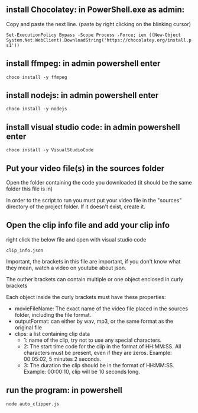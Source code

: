 ## install Chocolatey: in PowerShell.exe as admin:
Copy and paste the next line. (paste by right clicking on the blinking cursor)

`Set-ExecutionPolicy Bypass -Scope Process -Force; iex ((New-Object System.Net.WebClient).DownloadString('https://chocolatey.org/install.ps1'))`

## install ffmpeg: in admin powershell enter

`choco install -y ffmpeg`

## install nodejs: in admin powershell enter

`choco install -y nodejs`

## install visual studio code: in admin powershell enter

`choco install -y VisualStudioCode`


## Put your video file(s) in the sources folder
Open the folder containing the code you downloaded (it should be the same folder this file is in)

In order to the script to run you must put your video file in the "sources" directory of the project folder. If it doesn't exist, create it.

## Open the clip info file and add your clip info
right click the below file and open with visual studio code

`clip_info.json`

Important, the brackets in this file are important, if you don't know what they mean, watch a video on youtube about json.

The outher brackets can contain multiple or one object enclosed in curly brackets

Each object inside the curly brackets must have these properties:
- movieFileName: The exact name of the video file placed in the sources folder, including the file format.
- outputFormat: can either by wav, mp3, or the same format as the original file
- clips: a list containing clip data
    - 1: name of the clip, try not to use any special characters.
    - 2: The start time code for the clip in the format of HH:MM:SS. All characters must be present, even if they are zeros. Example: 00:05:02, 5 minutes 2 seconds.
    - 3: The duration the clip should be in the format of HH:MM:SS. Example: 00:00:10, clip will be 10 seconds long.

## run the program: in powershell
`node auto_clipper.js`